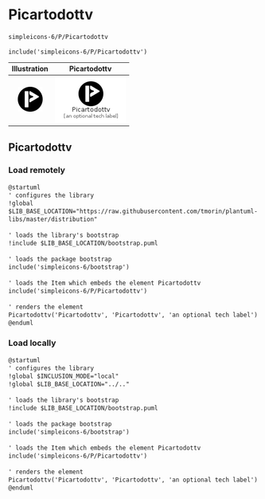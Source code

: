 # Picartodottv


```text
simpleicons-6/P/Picartodottv
```

```text
include('simpleicons-6/P/Picartodottv')
```



| Illustration | Picartodottv |
| :---: | :---: |
| ![illustration for Illustration](../../simpleicons-6/P/Picartodottv.png) | ![illustration for Picartodottv](../../simpleicons-6/P/Picartodottv.Local.png) |




## Picartodottv

### Load remotely
```plantuml
@startuml
' configures the library
!global $LIB_BASE_LOCATION="https://raw.githubusercontent.com/tmorin/plantuml-libs/master/distribution"

' loads the library's bootstrap
!include $LIB_BASE_LOCATION/bootstrap.puml

' loads the package bootstrap
include('simpleicons-6/bootstrap')

' loads the Item which embeds the element Picartodottv
include('simpleicons-6/P/Picartodottv')

' renders the element
Picartodottv('Picartodottv', 'Picartodottv', 'an optional tech label')
@enduml
```

### Load locally
```plantuml
@startuml
' configures the library
!global $INCLUSION_MODE="local"
!global $LIB_BASE_LOCATION="../.."

' loads the library's bootstrap
!include $LIB_BASE_LOCATION/bootstrap.puml

' loads the package bootstrap
include('simpleicons-6/bootstrap')

' loads the Item which embeds the element Picartodottv
include('simpleicons-6/P/Picartodottv')

' renders the element
Picartodottv('Picartodottv', 'Picartodottv', 'an optional tech label')
@enduml
```

